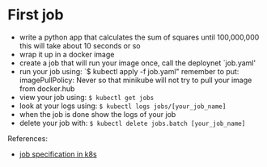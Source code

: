 # First job

* write a python app that calculates the sum of squares until 100,000,000
    this will take about 10 seconds or so
* wrap it up in a docker image
* create a job that will run your image once, call the deploynet `job.yaml'
* run your job using:
    `$ kubectl apply -f job.yaml" 
    remember to put:
        imagePullPolicy: Never
    so that minikube will not try to pull your image from docker.hub
* view your job using:
    `$ kubectl get jobs`
* look at your logs using:
    `$ kubectl logs jobs/[your_job_name]`
* when the job is done show the logs of your job
* delete your job with:
    `$ kubectl delete jobs.batch [your_job_name]`

References:
* [job specification in k8s](https://kubernetes.io/docs/concepts/workloads/controllers/job)
